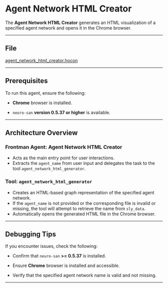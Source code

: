 # Agent Network HTML Creator

The **Agent Network HTML Creator** generates an HTML visualization of a specified agent network and opens it in the Chrome
browser.

---

## File

[agent_network_html_creator.hocon](../../registries/agent_network_html_creator.hocon)

---

## Prerequisites

To run this agent, ensure the following:

- **Chrome** browser is installed.

- `neuro-san` **version 0.5.37 or higher** is available.

---

## Architecture Overview

### Frontman Agent: **Agent Network HTML Creator**

- Acts as the main entry point for user interactions.
- Extracts the `agent_name` from user input and delegates the task to the tool `agent_network_html_generator`.

### Tool: `agent_network_html_generator`

- Creates an HTML-based graph representation of the specified agent network.
- If the `agent_name` is not provided or the corresponding file is invalid or missing, the tool will attempt to retrieve
the name from `sly_data`.
- Automatically opens the generated HTML file in the Chrome browser.

---

## Debugging Tips

If you encounter issues, check the following:

- Confirm that `neuro-san` **>= 0.5.37** is installed.

- Ensure **Chrome** browser is installed and accessible.

- Verify that the specified agent network name is valid and not missing.

---
